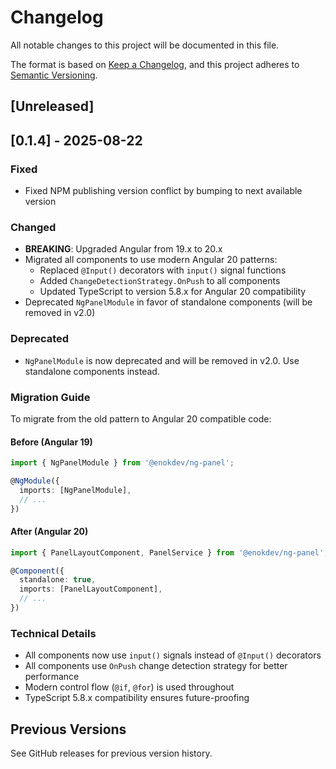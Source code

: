 # Changelog

All notable changes to this project will be documented in this file.

The format is based on [Keep a Changelog](https://keepachangelog.com/en/1.0.0/),
and this project adheres to [Semantic Versioning](https://semver.org/spec/v2.0.0.html).

## [Unreleased]

## [0.1.4] - 2025-08-22

### Fixed
- Fixed NPM publishing version conflict by bumping to next available version

### Changed
- **BREAKING**: Upgraded Angular from 19.x to 20.x
- Migrated all components to use modern Angular 20 patterns:
  - Replaced `@Input()` decorators with `input()` signal functions
  - Added `ChangeDetectionStrategy.OnPush` to all components
  - Updated TypeScript to version 5.8.x for Angular 20 compatibility
- Deprecated `NgPanelModule` in favor of standalone components (will be removed in v2.0)

### Deprecated
- `NgPanelModule` is now deprecated and will be removed in v2.0. Use standalone components instead.

### Migration Guide
To migrate from the old pattern to Angular 20 compatible code:

#### Before (Angular 19)
```typescript
import { NgPanelModule } from '@enokdev/ng-panel';

@NgModule({
  imports: [NgPanelModule],
  // ...
})
```

#### After (Angular 20)
```typescript
import { PanelLayoutComponent, PanelService } from '@enokdev/ng-panel';

@Component({
  standalone: true,
  imports: [PanelLayoutComponent],
  // ...
})
```

### Technical Details
- All components now use `input()` signals instead of `@Input()` decorators
- All components use `OnPush` change detection strategy for better performance
- Modern control flow (`@if`, `@for`) is used throughout
- TypeScript 5.8.x compatibility ensures future-proofing

## Previous Versions

See GitHub releases for previous version history.